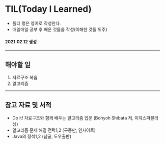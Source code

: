 # TIL(Today I Learned)
- 폴더 명은 영어로 작성한다.
- 매일매일 공부 후 배운 것들을 작성(이해한 것들 위주)
#### 2021.02.12 생성
----------------------------------
## 해야할 일
1. 자료구조 복습
2. 알고리즘
----------------------------------
## 참고 자료 및 서적
- Do it! 자료구조와 함께 배우는 알고리즘 입문 (Bohyoh Shibata 저, 이지스퍼블리싱)
- 알고리즘 문제 해결 전략1,2 (구종만, 인사이트)
- Java의 정석1,2 (남궁, 도우출판)
